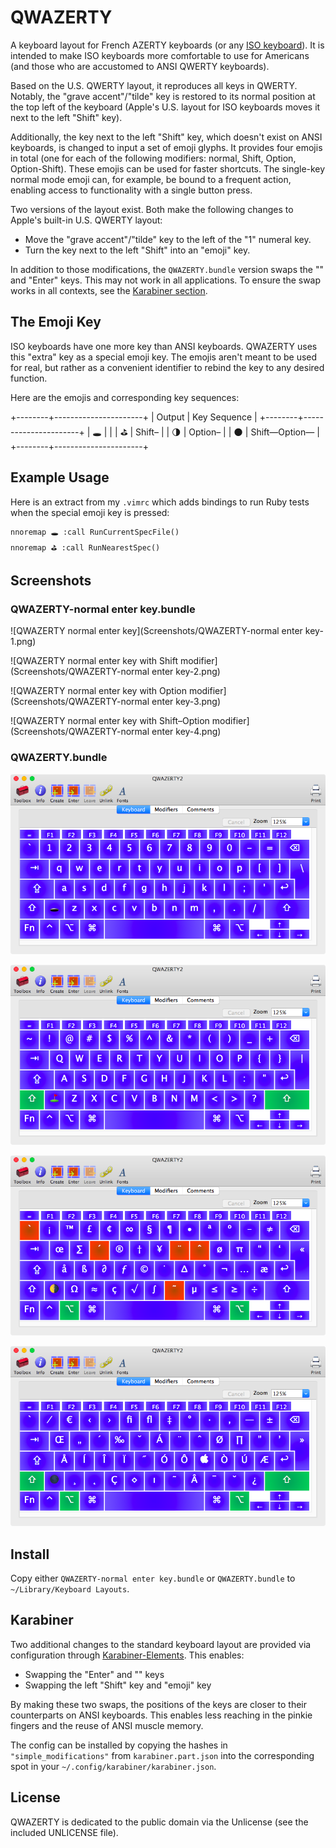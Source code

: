 QWAZERTY
========

A keyboard layout for French AZERTY keyboards (or any [ISO
keyboard](https://en.wikipedia.org/wiki/ISO/IEC_9995)). It is intended to make
ISO keyboards more comfortable to use for Americans (and those who are
accustomed to ANSI QWERTY keyboards).

Based on the U.S. QWERTY layout, it reproduces all keys in QWERTY. Notably, the
"grave accent"/"tilde" key is restored to its normal position at the top left of
the keyboard (Apple's U.S. layout for ISO keyboards moves it next to the left
"Shift" key).

Additionally, the key next to the left "Shift" key, which doesn't exist on ANSI
keyboards, is changed to input a set of emoji glyphs. It provides four emojis in
total (one for each of the following modifiers: normal, Shift, Option,
Option-Shift). These emojis can be used for faster shortcuts. The single-key
normal mode emoji can, for example, be bound to a frequent action, enabling
access to functionality with a single button press.

Two versions of the layout exist. Both make the following changes to Apple's
built-in U.S. QWERTY layout:

* Move the "grave accent"/"tilde" key to the left of the "1" numeral key.
* Turn the key next to the left "Shift" into an "emoji" key.

In addition to those modifications, the `QWAZERTY.bundle` version swaps the "\"
and "Enter" keys. This may not work in all applications. To ensure the swap
works in all contexts, see the [Karabiner section](#karabiner).


## The Emoji Key
ISO keyboards have one more key than ANSI keyboards. QWAZERTY uses this "extra"
key as a special emoji key. The emojis aren't meant to be used for real, but
rather as a convenient identifier to rebind the key to any desired function.

Here are the emojis and corresponding key sequences:

+--------+----------------------+
| Output | Key Sequence         |
+--------+----------------------+
|   🕳   | <Emoji>              |
|   ⛳   | Shift–<Emoji>        |
|   🌗   | Option–<Emoji>       |
|   🌑   | Shift—Option—<Emoji> |
+--------+----------------------+


## Example Usage
Here is an extract from my `.vimrc` which adds bindings to run Ruby tests when
the special emoji key is pressed:

	nnoremap 🕳 :call RunCurrentSpecFile()
	nnoremap ⛳ :call RunNearestSpec()


## Screenshots

### QWAZERTY-normal enter key.bundle
![QWAZERTY normal enter key](Screenshots/QWAZERTY-normal enter key-1.png)

![QWAZERTY normal enter key with Shift modifier](Screenshots/QWAZERTY-normal enter key-2.png)

![QWAZERTY normal enter key with Option modifier](Screenshots/QWAZERTY-normal enter key-3.png)

![QWAZERTY normal enter key with Shift–Option modifier](Screenshots/QWAZERTY-normal enter key-4.png)


### QWAZERTY.bundle
![QWAZERTY](Screenshots/QWAZERTY-1.png)

![QWAZERTY with Shift modifier](Screenshots/QWAZERTY-2.png)

![QWAZERTY with Option modifier](Screenshots/QWAZERTY-3.png)

![QWAZERTY with Shift–Option modifier](Screenshots/QWAZERTY-4.png)


## Install
Copy either `QWAZERTY-normal enter key.bundle` or `QWAZERTY.bundle` to
`~/Library/Keyboard Layouts`.


## Karabiner
Two additional changes to the standard keyboard layout are provided via
configuration through [Karabiner-Elements](https://pqrs.org/osx/karabiner/).
This enables:

* Swapping the "Enter" and "\" keys
* Swapping the left "Shift" key and "emoji" key

By making these two swaps, the positions of the keys are closer to their
counterparts on ANSI keyboards. This enables less reaching in the pinkie fingers
and the reuse of ANSI muscle memory.

The config can be installed by copying the hashes in `"simple_modifications"`
from `karabiner.part.json` into the corresponding spot in your
`~/.config/karabiner/karabiner.json`.


## License
QWAZERTY is dedicated to the public domain via the Unlicense (see the included
UNLICENSE file).
